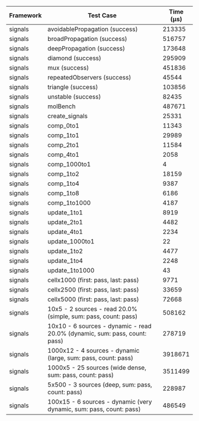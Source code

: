 | Framework | Test Case | Time (μs) |
| --- | --- | --- |
| signals | avoidablePropagation (success) | 213335 |
| signals | broadPropagation (success) | 516757 |
| signals | deepPropagation (success) | 173648 |
| signals | diamond (success) | 295909 |
| signals | mux (success) | 451836 |
| signals | repeatedObservers (success) | 45544 |
| signals | triangle (success) | 103856 |
| signals | unstable (success) | 82435 |
| signals | molBench | 487671 |
| signals | create_signals | 25331 |
| signals | comp_0to1 | 11343 |
| signals | comp_1to1 | 29989 |
| signals | comp_2to1 | 11584 |
| signals | comp_4to1 | 2058 |
| signals | comp_1000to1 | 4 |
| signals | comp_1to2 | 18159 |
| signals | comp_1to4 | 9387 |
| signals | comp_1to8 | 6186 |
| signals | comp_1to1000 | 4187 |
| signals | update_1to1 | 8919 |
| signals | update_2to1 | 4482 |
| signals | update_4to1 | 2234 |
| signals | update_1000to1 | 22 |
| signals | update_1to2 | 4477 |
| signals | update_1to4 | 2248 |
| signals | update_1to1000 | 43 |
| signals | cellx1000 (first: pass, last: pass) | 9771 |
| signals | cellx2500 (first: pass, last: pass) | 33659 |
| signals | cellx5000 (first: pass, last: pass) | 72668 |
| signals | 10x5 - 2 sources - read 20.0% (simple, sum: pass, count: pass) | 508162 |
| signals | 10x10 - 6 sources - dynamic - read 20.0% (dynamic, sum: pass, count: pass) | 278719 |
| signals | 1000x12 - 4 sources - dynamic (large, sum: pass, count: pass) | 3918671 |
| signals | 1000x5 - 25 sources (wide dense, sum: pass, count: pass) | 3511499 |
| signals | 5x500 - 3 sources (deep, sum: pass, count: pass) | 228987 |
| signals | 100x15 - 6 sources - dynamic (very dynamic, sum: pass, count: pass) | 486549 |
